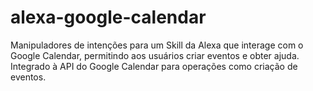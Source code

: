 # alexa-google-calendar
Manipuladores de intenções para um Skill da Alexa que interage com o Google Calendar, permitindo aos usuários criar eventos e obter ajuda. Integrado à API do Google Calendar para operações como criação de eventos.
